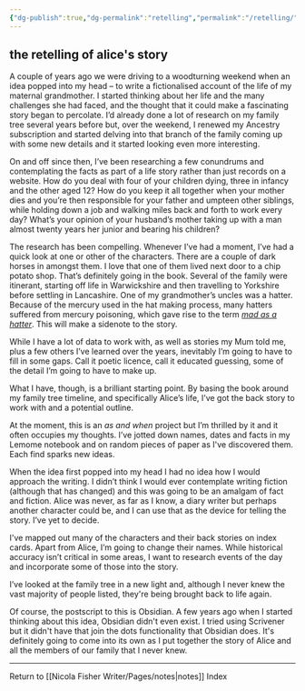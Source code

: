 ```yaml
---
{"dg-publish":true,"dg-permalink":"retelling","permalink":"/retelling/","dgPassFrontmatter":true,"created":"","updated":""}
---
```



## the retelling of alice's story

A couple of years ago we were driving to a woodturning weekend when an idea popped into my head – to write a fictionalised account of the life of my maternal grandmother. I started thinking about her life and the many challenges she had faced, and the thought that it could make a fascinating story began to percolate. I’d already done a lot of research on my family tree several years before but, over the weekend, I renewed my Ancestry subscription and started delving into that branch of the family coming up with some new details and it started looking even more interesting.

On and off since then, I’ve been researching a few conundrums and contemplating the facts as part of a life story rather than just records on a website. How do you deal with four of your children dying, three in infancy and the other aged 12? How do you keep it all together when your mother dies and you’re then responsible for your father and umpteen other siblings, while holding down a job and walking miles back and forth to work every day? What’s your opinion of your husband’s mother taking up with a man almost twenty years her junior and bearing his children?

The research has been compelling. Whenever I’ve had a moment, I’ve had a quick look at one or other of the characters. There are a couple of dark horses in amongst them. I love that one of them lived next door to a chip potato shop. That’s definitely going in the book. Several of the family were itinerant, starting off life in Warwickshire and then travelling to Yorkshire before settling in Lancashire. One of my grandmother’s uncles was a hatter. Because of the mercury used in the hat making process, many hatters suffered from mercury poisoning, which gave rise to the term [_mad as a hatter_](https://en.m.wikipedia.org/wiki/Erethism). This will make a sidenote to the story.

While I have a lot of data to work with, as well as stories my Mum told me, plus a few others I’ve learned over the years, inevitably I’m going to have to fill in some gaps. Call it poetic licence, call it educated guessing, some of the detail I’m going to have to make up.

What I have, though, is a brilliant starting point. By basing the book around my family tree timeline, and specifically Alice’s life, I’ve got the back story to work with and a potential outline.

At the moment, this is an _as and when_ project but I’m thrilled by it and it often occupies my thoughts. I’ve jotted down names, dates and facts in my Lemome notebook and on random pieces of paper as I've discovered them. Each find sparks new ideas.

When the idea first popped into my head I had no idea how I would approach the writing. I didn’t think I would ever contemplate writing fiction (although that has changed) and this was going to be an amalgam of fact and fiction. Alice was never, as far as I know, a diary writer but perhaps another character could be, and I can use that as the device for telling the story. I’ve yet to decide.

I've mapped out many of the characters and their back stories on index cards. Apart from Alice, I’m going to change their names. While historical accuracy isn’t critical in some areas, I want to research events of the day and incorporate some of those into the story.

I’ve looked at the family tree in a new light and, although I never knew the vast majority of people listed, they're being brought back to life again.

Of course, the postscript to this is Obsidian. A few years ago when I started thinking about this idea, Obsidian didn't even exist. I tried using Scrivener but it didn't have that join the dots functionality that Obsidian does. It's definitely going to come into its own as I put together the story of Alice and all the members of our family that I never knew.

---

Return to [[Nicola Fisher Writer/Pages/notes\|notes]] Index
